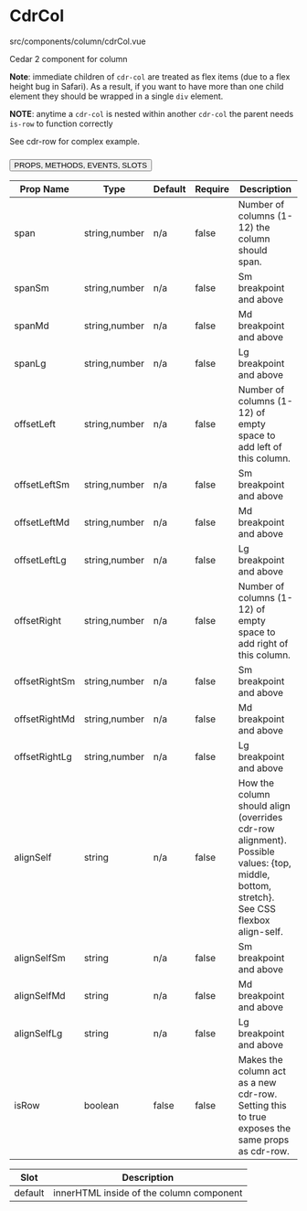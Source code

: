 # <span class="display-name">CdrCol</span>


<span class="file">src/components/column/cdrCol.vue<span>


Cedar 2 component for column

**Note**: immediate children of `cdr-col` are treated as flex items (due to a flex height bug in Safari). As a result, if you want to have more than one child element they should be wrapped in a single `div` element.

**NOTE**: anytime a `cdr-col` is nested within another `cdr-col` the parent needs `is-row` to function correctly

See cdr-row for complex example.

### <button class='title'>PROPS, METHODS, EVENTS, SLOTS</button>

Prop Name | Type | Default | Require | Description
--- | --- | --- | --- | ---
span | string,number | n/a | false | Number of columns (1-12) the column should span.
spanSm | string,number | n/a | false | Sm breakpoint and above
spanMd | string,number | n/a | false | Md breakpoint and above
spanLg | string,number | n/a | false | Lg breakpoint and above
offsetLeft | string,number | n/a | false | Number of columns (1-12) of empty space to add left of this column.
offsetLeftSm | string,number | n/a | false | Sm breakpoint and above
offsetLeftMd | string,number | n/a | false | Md breakpoint and above
offsetLeftLg | string,number | n/a | false | Lg breakpoint and above
offsetRight | string,number | n/a | false | Number of columns (1-12) of empty space to add right of this column.
offsetRightSm | string,number | n/a | false | Sm breakpoint and above
offsetRightMd | string,number | n/a | false | Md breakpoint and above
offsetRightLg | string,number | n/a | false | Lg breakpoint and above
alignSelf | string | n/a | false | How the column should align (overrides cdr-row alignment). Possible values: {top, middle, bottom, stretch}. See CSS flexbox align-self.
alignSelfSm | string | n/a | false | Sm breakpoint and above
alignSelfMd | string | n/a | false | Md breakpoint and above
alignSelfLg | string | n/a | false | Lg breakpoint and above
isRow | boolean | false | false | Makes the column act as a new cdr-row. Setting this to true exposes the same props as cdr-row.

Slot | Description
--- | ---
default | innerHTML inside of the column component
